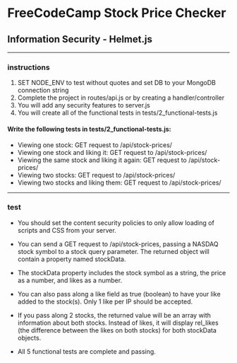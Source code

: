 # FreeCodeCamp Stock Price Checker
## Information Security - Helmet.js
___
### instructions

1. SET NODE_ENV to test without quotes and set DB to your MongoDB connection string
2. Complete the project in routes/api.js or by creating a handler/controller
3. You will add any security features to server.js
4. You will create all of the functional tests in tests/2_functional-tests.js

#### Write the following tests in tests/2_functional-tests.js:

- Viewing one stock: GET request to /api/stock-prices/
- Viewing one stock and liking it: GET request to /api/stock-prices/
- Viewing the same stock and liking it again: GET request to /api/stock-prices/
- Viewing two stocks: GET request to /api/stock-prices/
- Viewing two stocks and liking them: GET request to /api/stock-prices/

___
### test
- You should set the content security policies to only allow loading of scripts and CSS from your server.

- You can send a GET request to /api/stock-prices, passing a NASDAQ stock symbol to a stock query parameter. The returned object will contain a property named stockData.

- The stockData property includes the stock symbol as a string, the price as a number, and likes as a number.

- You can also pass along a like field as true (boolean) to have your like added to the stock(s). Only 1 like per IP should be accepted.

- If you pass along 2 stocks, the returned value will be an array with information about both stocks. Instead of likes, it will display rel_likes (the difference between the likes on both stocks) for both stockData objects.

- All 5 functional tests are complete and passing.
